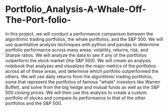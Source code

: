 # Portfolio_Analysis-A-Whale-Off-The-Port-folio-

In this project, we will conduct a performance comparison between the algorithmic trading portfolios, the whale portfolios, and the S&P 500. We will use quantitative analysis techniques with python and pandas to determine portfolio performance across many areas: volatility, returns, risk, and Sharpe ratios. 
We will analyze the data to see if any of the portfolios outperform the stock market (the S&P 500).
We will create an analysis notebook that analyzes and visualizes the major metrics of the portfolios across all of these areas, and determine which portfolio outperformed the others. We will use daily returns from the algorithmic trading portfolios, some that represent the portfolios of famous "whale" investors like Warren Buffett, and some from the big hedge and mutual funds as well as the S&P 500 closing prices. We will then use this analysis to create a custom portfolio of stocks and compare its performance to that of the other portfolios and the S&P 500.


